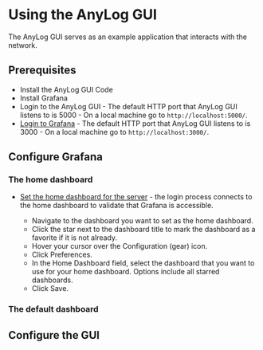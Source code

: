 # Using the AnyLog GUI

The AnyLog GUI serves as an example application that interacts with the network.

## Prerequisites
* Install the AnyLog GUI Code
* Install Grafana
* Login to the AnyLog GUI - The default HTTP port that AnyLog GUI listens to is 5000 - On a local machine go to ```http://localhost:5000/```.
* [Login to Grafana](https://grafana.com/docs/grafana/latest/getting-started/getting-started/) - The default HTTP port that AnyLog GUI listens to is 3000 - On a local machine go to ```http://localhost:3000/```.


## Configure Grafana

### The home dashboard
* [Set the home dashboard for the server](https://grafana.com/docs/grafana/latest/administration/preferences/change-home-dashboard/) - the login process connects to the home dashboard to validate that Grafana is accessible.

    * Navigate to the dashboard you want to set as the home dashboard.
    * Click the star next to the dashboard title to mark the dashboard as a favorite if it is not already.
    * Hover your cursor over the Configuration (gear) icon.
    * Click Preferences.
    * In the Home Dashboard field, select the dashboard that you want to use for your home dashboard. Options include all starred dashboards.
    * Click Save.
    
### The default dashboard
    
## Configure the GUI 


